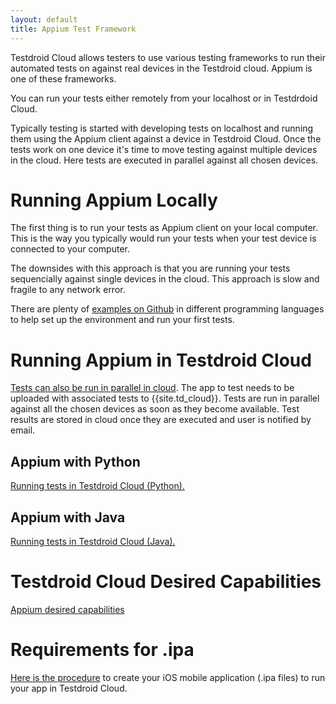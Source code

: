 ```yaml
---
layout: default
title: Appium Test Framework
---
```


Testdroid Cloud allows testers to use various testing frameworks to
run their automated tests on against real devices in the Testdroid
cloud. Appium is one of these frameworks.

You can run your tests either remotely from your localhost or in
Testdrdoid Cloud.

Typically testing is started with developing tests on localhost and
running them using the Appium client against a device in Testdroid
Cloud. Once the tests work on one device it's time to move testing
against multiple devices in the cloud. Here tests are executed in
parallel against all chosen devices.

# Running Appium Locally

The first thing is to run your tests as Appium client on your local
computer. This is the way you typically would run your tests when your
test device is connected to your computer.

The downsides with this approach is that you are running your tests
sequencially against single devices in the cloud. This approach is
slow and fragile to any network error.

There are plenty of [examples on
Github](https://github.com/bitbar/testdroid-samples/tree/master/appium/sample-scripts)
in different programming languages to help set up the environment and
run your first tests.

# Running Appium in Testdroid Cloud

[Tests can also be run in parallel in
cloud]({{site.github.url}}/appium/examples/moving-tests-to-cloud). The
app to test needs to be uploaded with associated tests to
{{site.td_cloud}}. Tests are run in parallel against all the chosen
devices as soon as they become available. Test results are stored in
cloud once they are executed and user is notified by email.

## Appium with Python

[Running tests in Testdroid Cloud (Python).]({{site.github.url}}/appium/examples/python/server-side-appium-in-tc)

## Appium with Java

[Running tests in Testdroid Cloud
(Java).]({{site.github.url}}/appium/examples/java/server-side-appium-in-tc)

# Testdroid Cloud Desired Capabilities

[Appium desired capabilities](testdroid-desired-caps/)

# Requirements for .ipa

[Here is the procedure]({{site.github.url}}/how-tos/ipa-requirements) to create your iOS
mobile application (.ipa files) to run your app in Testdroid Cloud.

